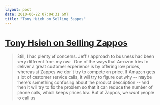 ```yaml
---
layout: post
date: 2010-06-22 07:04:31 GMT
title: "Tony Hsieh on Selling Zappos"
---
```

# [Tony Hsieh on Selling Zappos](http://www.inc.com/magazine/20100601/why-i-sold-zappos_pagen_2.html)

> Still, I had plenty of concerns. Jeff's approach to business had been very different from my own. One of the ways that Amazon tries to deliver a great customer experience is by offering low prices, whereas at Zappos we don't try to compete on price. If Amazon gets a lot of customer service calls, it will try to figure out why -- maybe there's something confusing about the product description -- and then it will try to fix the problem so that it can reduce the number of phone calls, which keeps prices low. But at Zappos, we _want_ people to call us.